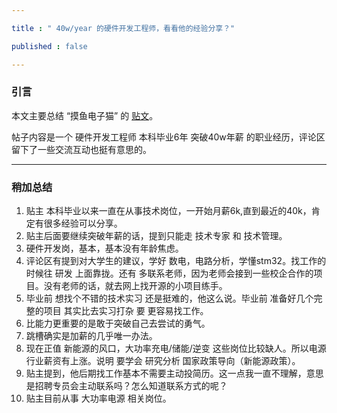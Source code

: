```yaml
---

title : " 40w/year 的硬件开发工程师，看看他的经验分享？"

published : false

---
```


### 引言
本文主要总结 “摸鱼电子猫” 的 [贴文](http://xhslink.com/n/6ouOH4cbNAX)。

帖子内容是一个 硬件开发工程师 本科毕业6年 突破40w年薪 的职业经历，评论区留下了一些交流互动也挺有意思的。

---


### 稍加总结
1. 贴主 本科毕业以来一直在从事技术岗位，一开始月薪6k,直到最近的40k，肯定有很多经验可以分享。
2. 贴主后面要继续突破年薪的话，提到只能走 技术专家 和 技术管理。
3. 硬件开发岗，基本，基本没有年龄焦虑。
4. 评论区有提到对大学生的建议，学好 数电，电路分析，学懂stm32。找工作的时候往 研发 上面靠拢。还有 多联系老师，因为老师会接到一些校企合作的项目。没有老师的话，就去网上找开源的小项目练手。
5. 毕业前 想找个不错的技术实习 还是挺难的，他这么说。毕业前 准备好几个完整的项目 其实比去实习打杂 要 更容易找工作。
6. 比能力更重要的是敢于突破自己去尝试的勇气。
7. 跳槽确实是加薪的几乎唯一办法。
8. 现在正值 新能源的风口，大功率充电/储能/逆变 这些岗位比较缺人。所以电源行业薪资有上涨。说明 要学会 研究分析 国家政策导向（新能源政策）。
9. 贴主提到，他后期找工作基本不需要主动投简历。这一点我一直不理解，意思是招聘专员会主动联系吗？怎么知道联系方式的呢？
10. 贴主目前从事 大功率电源 相关岗位。



